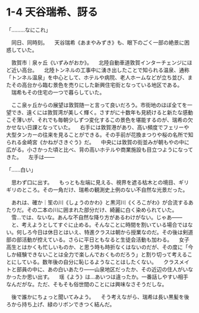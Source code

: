 # 1-4 天谷瑞希、訝る

「………なにこれ」

　同日、同時刻。
　天谷瑞希《あまやみずき》も、眼下のごく一部の絶景に困惑していた。

　敦賀市｜泉ヶ丘《いずみがおか》。
　北陸自動車道敦賀インターチェンジにほど近い高台。
　北陸トンネルの工事中に湧き出したことで知られる温泉、通称「トンネル温泉」を中心として、ホテルや病院、老人ホームなどが立ち並び、またその高台から臨む景色を売りにした新興住宅街となっている地区である。
　瑞希もその住宅の一つで暮らしていた。

　ここ泉ヶ丘からの展望は敦賀随一と言って良いだろう。市街地のほぼ全てを一望でき、遠くには敦賀湾が美しく輝く。さすがに十数年も見続けると新たな感動こそ薄いが、それでも毎朝少しずつ変化するこの景色を堪能するのが、瑞希の欠かせない日課となっていた。
　右手には敦賀港があり、高い頻度でフェリーや大型タンカーの往来を見ることができる。その手前が花換まつりや桜の名所で知られる金崎宮《かねがさきぐう》だ。
　中央には敦賀の街並みが朝もやの中に広がる。小さかった頃と比べ、背の高いホテルや商業施設も目立つようになってきた。
　左手は――

「……白い」

　思わず口に出す。
　もっとも左端に見える、視界を遮る枯木との境目、ギリギリのところ。その一角だけ、瑞希の観測史上例のない不自然な光景だった。

　あれは、確か｜笙の川《しょうのかわ》と黒河川《くろこがわ》が合流するあたりだ。その二本の川に囲まれた部分だけ、綺麗に白く染められていた。
　雪…では、ないな。あんな不自然な降り方があるわけがない。じゃあ――
　と、考えようとしてすぐに止める。そんなことに時間を割いている場合ではない。何しろ今日は休日とはいえ、特進クラスは朝から授業なのだ。その後は剣道部の部活動が控えている。さらに平日ともなると生徒会活動も加わる。
　女子高生とはかくも忙しいものか、と思う時も時折なくはないのだが、その度に「今しか経験できないことは全力で楽しんでおくものだろう」と割り切って考えることにしている。数年後の自分に恥じるようなことはしたくない。
　クラスメイトと部員の中に、あの白いあたり――山泉地区だったか、その近辺の住人がいなかったか思い出す。
　瑶《よう》は…あいつは違ったか。一番話しやすい相手なんだがな。ただ、そもそも俗世間のことには興味なさそうだしな。

　後で誰かにちょっと聞いてみよう。
　そう考えながら、瑞希は長い黒髪を後ろから持ち上げ、緑のリボンできつく結んだ。
